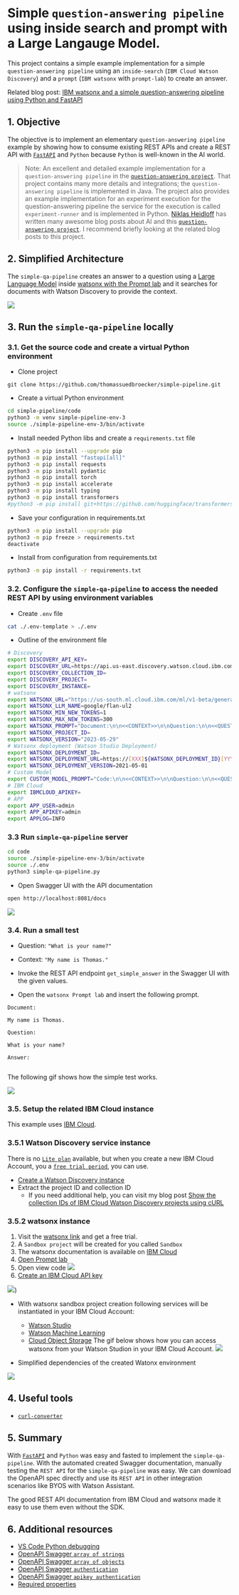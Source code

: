 # Simple `question-answering pipeline` using inside search and prompt with a Large Langauge Model.

This project contains a simple example implementation for a simple `question-answering pipeline` using an `inside-search` (`IBM Cloud Watson Discovery`) and a `prompt` (`IBM watsonx` with `prompt-lab`) to create an answer.

Related blog post: [IBM watsonx and a simple question-answering pipeline using Python and FastAPI](https://wp.me/paelj4-21Y)

## 1. Objective

The objective is to implement an elementary `question-answering pipeline` example by showing how to consume existing REST APIs and create a REST API with [`FastAPI`](https://github.com/tiangolo/FastAPI) and `Python` because `Python` is well-known in the AI world.

>Note: An excellent and detailed example implementation for a `question-answering pipeline` in the [`question-answering project`](https://github.com/nheidloff/question-answering). That project contains many more details and integrations; the `question-answering pipeline` is implemented in Java.
The project also provides an example implementation for an experiment execution for the question-answering pipeline the service for the execution is called `experiment-runner` and is implemented in Python. [Niklas Heidloff](https://heidloff.net) has written many awesome blog posts about AI and this [`question-answering project`](https://github.com/nheidloff/question-answering). I recommend briefly looking at the related blog posts to this project.

## 2. Simplified Architecture

The `simple-qa-pipeline` creates an answer to a question using a [Large Language Model]() inside [watsonx with the Prompt lab](https://dataplatform.cloud.ibm.com/docs/content/wsj/getting-started/welcome-main.html?context=wx&audience=wdp) and it searches for documents with Watson Discovery to provide the context.

![](/images/simple-pipeline-pipeline.drawio.png)

## 3. Run the `simple-qa-pipeline` locally

### 3.1. Get the source code and create a virtual Python environment

* Clone project

```
git clone https://github.com/thomassuedbroecker/simple-pipeline.git
```

* Create a virtual Python environment

```sh
cd simple-pipeline/code
python3 -m venv simple-pipeline-env-3
source ./simple-pipeline-env-3/bin/activate
```

* Install needed Python libs and create a `requirements.txt` file

```sh
python3 -m pip install --upgrade pip
python3 -m pip install "fastapi[all]"
python3 -m pip install requests
python3 -m pip install pydantic
python3 -m pip install torch
python3 -m pip install accelerate
python3 -m pip install typing
python3 -m pip install transformers
#python3 -m pip install git+https://github.com/huggingface/transformers
```

* Save your configuration in requirements.txt

```sh
python3 -m pip install --upgrade pip
python3 -m pip freeze > requirements.txt
deactivate
```

* Install from configuration from requirements.txt

```sh
python3 -m pip install -r requirements.txt
```

### 3.2. Configure the `simple-qa-pipeline` to access the needed REST API by using environment variables

* Create `.env` file

```sh
cat ./.env-template > ./.env
```

* Outline of the environment file

```sh
# Discovery
export DISCOVERY_API_KEY=
export DISCOVERY_URL=https://api.us-east.discovery.watson.cloud.ibm.com/instances/
export DISCOVERY_COLLECTION_ID=
export DISCOVERY_PROJECT=
export DISCOVERY_INSTANCE=
# watsonx
export WATSONX_URL="https://us-south.ml.cloud.ibm.com/ml/v1-beta/generation/text"
export WATSONX_LLM_NAME=google/flan-ul2
export WATSONX_MIN_NEW_TOKENS=1
export WATSONX_MAX_NEW_TOKENS=300
export WATSONX_PROMPT="Document:\n\n<<CONTEXT>>\n\nQuestion:\n\n<<QUESTION>>\n\nAnswer:\n\n"
export WATSONX_PROJECT_ID=
export WATSONX_VERSION="2023-05-29"
# Watsonx deployment (Watson Studio Deployment)
export WATSONX_DEPLOYMENT_ID=
export WATSONX_DEPLOYMENT_URL=https://[XXX]${WATSONX_DEPLOYMENT_ID}[YYY]
export WATSONX_DEPLOYMENT_VERSION=2021-05-01
# Custom Model
export CUSTOM_MODEL_PROMPT="Code:\n\n<<CONTEXT>>\n\nQuestion:\n\n<<QUESTION>>\n\nAnswer:\n\n"
# IBM Cloud
export IBMCLOUD_APIKEY=
# APP
export APP_USER=admin
export APP_APIKEY=admin
export APPLOG=INFO
```

### 3.3 Run `simple-qa-pipeline` server

```sh
cd code
source ./simple-pipeline-env-3/bin/activate
source ./.env
python3 simple-qa-pipeline.py
```

* Open Swagger UI with the API documentation

```sh
open http://localhost:8081/docs
```

![](/images/watsonx-05.png)

### 3.4. Run a small test

* Question: `"What is your name?"`
* Context:  `"My name is Thomas."`

* Invoke the REST API endpoint `get_simple_answer` in the Swagger UI with the given values.
* Open the `watsonx Prompt lab` and insert the following prompt.

```
Document:

My name is Thomas.

Question:

What is your name?

Answer:


```

The following gif shows how the simple test works.

![](/images/watsonx-04.gif)

### 3.5. Setup the related IBM Cloud instance

This example uses [IBM Cloud](https://cloud.ibm.com/).

### 3.5.1 Watson Discovery service instance

There is no [`Lite plan`](https://www.ibm.com/cloud/free) available, but when you create a new IBM Cloud Account, you a [`free trial period`](https://www.ibm.com/products/watson-discovery), you can use.

* [Create a Watson Discovery instance](https://cloud.ibm.com/docs/discovery-data?topic=discovery-data-getting-started)
* Extract the project ID and collection ID
  * If you need additional help, you can visit my blog post [Show the collection IDs of IBM Cloud Watson Discovery projects using cURL](https://suedbroecker.net/2023/05/12/show-the-collection-ids-of-ibm-cloud-watson-discovery-projects-using-curl/)

### 3.5.2 watsonx instance

1. Visit the [watsonx link](https://www.ibm.com/watsonx) and get a free trial.
2. A `Sandbox project` will be created for you called `Sandbox`
3. The watsonx documentation is available on [IBM Cloud](https://dataplatform.cloud.ibm.com/docs/content/wsj/getting-started/welcome-main.html?context=wx&audience=wdp)
4. [Open Prompt lab](https://dataplatform.cloud.ibm.com/docs/content/wsj/analyze-data/fm-prompt-lab.html?context=wx&audience=wdp)
5. Open view code
![](/images/watsonx-01.gif)
6. [Create an IBM Cloud API key](https://www.ibm.com/docs/en/app-connect/container?topic=servers-creating-cloud-api-key)

![](/images/watsonx-03.gif))

* With watsonx sandbox project creation following services will be instantiated in your IBM Cloud Account:

  * [Watson Studio](https://www.ibm.com/products/watson-studio)
  * [Watson Machine Learning](https://cloud.ibm.com/catalog/services/watson-machine-learning)
  * [Cloud Object Storage](https://cloud.ibm.com/docs/cloud-object-storage?topic=cloud-object-storage-getting-started-cloud-object-storage)
  The gif below shows how you can access watsonx from your Watson Studion in your IBM Cloud Account.
  ![](/images/watsonx-03.gif)

* Simplified dependencies of the created Watonx environment

![](/images/simple-pipeline-watsonx-dependencies.drawio.png)

## 4. Useful tools

  * [`curl-converter`](https://curlconverter.com/)

## 5. Summary

With [`FastAPI`](https://github.com/tiangolo/fastapi) and `Python` was easy and fasted to implement the `simple-qa-pipeline`.
With the automated created Swagger documentation, manually testing the `REST API` for the `simple-qa-pipeline` was easy.
We can download the OpenAPI spec directly and use its `REST API` in other integration scenarios like BYOS with Watson Assistant.

The good REST API documentation from IBM Cloud and watsonx made it easy to use them even without the SDK.

## 6. Additional resources

* [VS Code Python debugging](https://code.visualstudio.com/docs/python/debugging)
* [OpenAPI Swagger `array of strings`](https://stackoverflow.com/questions/39281532/specify-an-array-of-strings-as-body-parameter-in-swagger-api)
* [OpenAPI Swagger `array of objects`](https://stackoverflow.com/questions/63738715/how-to-define-an-array-of-objects-in-openapi-3-0)
* [OpenAPI Swagger `authentication`](https://swagger.io/docs/specification/authentication/)
* [OpenAPI Swagger `apikey authentication`](https://github.com/watson-developer-cloud/assistant-toolkit/blob/master/integrations/extensions/starter-kits/language-model-watsonx/watsonx-openapi.json#L14)
* [Required properties](https://stackoverflow.com/questions/40113049/how-to-specify-if-a-field-is-optional-or-required-in-openapi-swagger)
